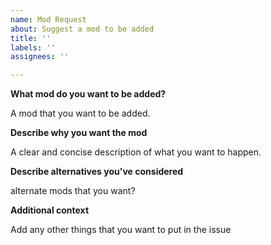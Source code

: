 ```yaml
---
name: Mod Request
about: Suggest a mod to be added
title: ''
labels: ''
assignees: ''

---
```


**What mod do you want to be added?**

A mod that you want to be added.

**Describe why you want the mod**

A clear and concise description of what you want to happen.

**Describe alternatives you've considered**

alternate mods that you want?

**Additional context**

Add any other things that you want to put in the issue
